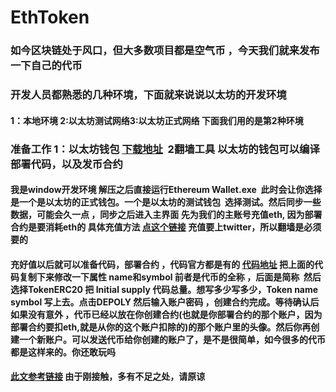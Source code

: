 # EthToken
### 如今区块链处于风口，但大多数项目都是空气币 ，今天我们就来发布一下自己的代币
### 开发人员都熟悉的几种环境，下面就来说说以太坊的开发环境 
#### 1：本地环境 2:以太坊测试网络3:以太坊正式网络 下面我们用的是第2种环境
### 准备工作 1：以太坊钱包 [下载地址](https://link.jianshu.com/?t=https%3A%2F%2Fwww.ethereum.org%2F)  2翻墙工具  以太坊的钱包可以编译部署代码，以及发币合约
#### 我是window开发环境 解压之后直接运行Ethereum Wallet.exe  此时会让你选择是一个是以太坊的正式钱包。一个是以太坊的测试钱包  选择测试。然后同步一些数据，可能会久一点 ，同步之后进入主界面 先为我们的主账号充值eth, 因为部署合约是要消耗eth的 具体充值方法 [点这个链接](https://www.jianshu.com/p/410198814516) 充值要上twitter，所以翻墙是必须要的
#### 充好值以后就可以准备代码，部署合约 ，代码官方都是有的 [代码地址](https://www.ethereum.org/token#the-code) 把上面的代码复制下来修改一下属性 name和symbol 前者是代币的全称 ，后面是简称  然后选择TokenERC20 把 Initial supply 代码总量。想写多少写多少，Token name symbol 写上去。点击DEPOLY 然后输入账户密码 ，创建合约完成。等待确认后 如果没有意外 ，代币已经以放在你创建合约(也就是你部署合约的那个账户，因为部署合约要扣eth,就是从你的这个账户扣除的)的那个账户里的头像。然后你再创建一个新账户。可以发送代币给你创建的账户了，是不是很简单，如今很多的代币都是这样来的。你还敢玩吗
#### [此文参考链接](https://www.jianshu.com/p/410198814516) 由于刚接触，多有不足之处，请原谅
